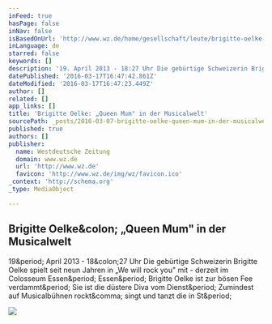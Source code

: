 ```yaml
---
inFeed: true
hasPage: false
inNav: false
isBasedOnUrl: 'http://www.wz.de/home/gesellschaft/leute/brigitte-oelke-queen-mum-in-der-musicalwelt-1.1296836'
inLanguage: de
starred: false
keywords: []
description: '19. April 2013 - 18:27 Uhr Die gebürtige Schweizerin Brigitte Oelke spielt seit neun Jahren in „We will rock you" mit - derzeit im Colosseum Essen. Essen. Brigitte Oelke ist zur bösen Fee verdammt. Sie ist die düstere Diva vom Dienst. Zumindest auf Musicalbühnen rockt, singt und tanzt die in St.'
datePublished: '2016-03-17T16:47:42.861Z'
dateModified: '2016-03-17T16:47:23.449Z'
author: []
related: []
app_links: []
title: 'Brigitte Oelke: „Queen Mum" in der Musicalwelt'
sourcePath: _posts/2016-03-07-brigitte-oelke-queen-mum-in-der-musicalwelt.md
published: true
authors: []
publisher:
  name: Westdeutsche Zeitung
  domain: www.wz.de
  url: 'http://www.wz.de'
  favicon: 'http://www.wz.de/img/wz/favicon.ico'
_context: 'http://schema.org'
_type: MediaObject

---
```

<article style=""><h1>Brigitte Oelke&amp;colon; „Queen Mum" in der Musicalwelt</h1><p>19&amp;period; April 2013 - 18&amp;colon;27 Uhr Die gebürtige Schweizerin Brigitte Oelke spielt seit neun Jahren in „We will rock you" mit - derzeit im Colosseum Essen&amp;period; Essen&amp;period; Brigitte Oelke ist zur bösen Fee verdammt&amp;period; Sie ist die düstere Diva vom Dienst&amp;period; Zumindest auf Musicalbühnen rockt&amp;comma; singt und tanzt die in St&amp;period;</p><img src="http://www.wz.de/polopoly_fs/1.1296835.1366388938!/httpImage/onlineImage.jpg_gen/derivatives/landscape_300/onlineImage.jpg" /></article>
